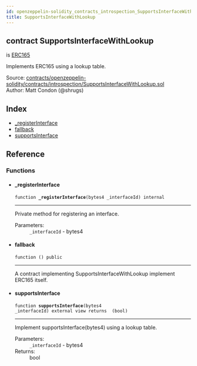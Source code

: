 ```yaml
---
id: openzeppelin-solidity_contracts_introspection_SupportsInterfaceWithLookup
title: SupportsInterfaceWithLookup
---
```


<div class="contract-doc"><div class="contract"><h2 class="contract-header"><span class="contract-kind">contract</span> SupportsInterfaceWithLookup</h2><p class="base-contracts"><span>is</span> <a href="openzeppelin-solidity_contracts_introspection_ERC165.html">ERC165</a></p><p class="description">Implements ERC165 using a lookup table.</p><div class="source">Source: <a href="https://github.com/2keynet/web3-alpha/blob/v0.0.3/contracts/openzeppelin-solidity/contracts/introspection/SupportsInterfaceWithLookup.sol" target="_blank">contracts/openzeppelin-solidity/contracts/introspection/SupportsInterfaceWithLookup.sol</a></div><div class="author">Author: Matt Condon (@shrugs)</div></div><div class="index"><h2>Index</h2><ul><li><a href="openzeppelin-solidity_contracts_introspection_SupportsInterfaceWithLookup.html#_registerInterface">_registerInterface</a></li><li><a href="openzeppelin-solidity_contracts_introspection_SupportsInterfaceWithLookup.html#">fallback</a></li><li><a href="openzeppelin-solidity_contracts_introspection_SupportsInterfaceWithLookup.html#supportsInterface">supportsInterface</a></li></ul></div><div class="reference"><h2>Reference</h2><div class="functions"><h3>Functions</h3><ul><li><div class="item function"><span id="_registerInterface" class="anchor-marker"></span><h4 class="name">_registerInterface</h4><div class="body"><code class="signature">function <strong>_registerInterface</strong><span>(bytes4 _interfaceId) </span><span>internal </span></code><hr/><div class="description"><p>Private method for registering an interface.</p></div><dl><dt><span class="label-parameters">Parameters:</span></dt><dd><div><code>_interfaceId</code> - bytes4</div></dd></dl></div></div></li><li><div class="item function"><span id="fallback" class="anchor-marker"></span><h4 class="name">fallback</h4><div class="body"><code class="signature">function <strong></strong><span>() </span><span>public </span></code><hr/><div class="description"><p>A contract implementing SupportsInterfaceWithLookup implement ERC165 itself.</p></div></div></div></li><li><div class="item function"><span id="supportsInterface" class="anchor-marker"></span><h4 class="name">supportsInterface</h4><div class="body"><code class="signature">function <strong>supportsInterface</strong><span>(bytes4 _interfaceId) </span><span>external </span><span>view </span><span>returns  (bool) </span></code><hr/><div class="description"><p>Implement supportsInterface(bytes4) using a lookup table.</p></div><dl><dt><span class="label-parameters">Parameters:</span></dt><dd><div><code>_interfaceId</code> - bytes4</div></dd><dt><span class="label-return">Returns:</span></dt><dd>bool</dd></dl></div></div></li></ul></div></div></div>
